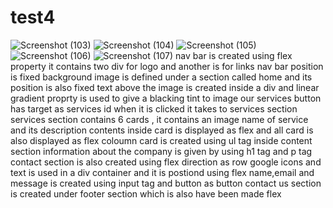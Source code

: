 # test4
![Screenshot (103)](https://github.com/Ayushkrc/test4/assets/84630014/94d815bc-4488-41bf-88b3-5842270f20b2)
![Screenshot (104)](https://github.com/Ayushkrc/test4/assets/84630014/e4fe31d8-5bd3-42c0-b963-86c39bffa54c)
![Screenshot (105)](https://github.com/Ayushkrc/test4/assets/84630014/32b7588f-2be8-4efc-9a2c-d88b0f0a1d07)
![Screenshot (106)](https://github.com/Ayushkrc/test4/assets/84630014/b9220383-1861-4b7e-9ba7-22ca38c475af)
![Screenshot (107)](https://github.com/Ayushkrc/test4/assets/84630014/011f568d-9260-4d21-9a39-7701619474b3)
nav bar is created using flex property it contains two div for logo and another is for links
nav bar position is fixed
background image is defined under a section called home and its position is also fixed
text above the image is created inside a div and linear gradient proprty is used to give a blacking tint to image
our services button has target as services id when it is clicked it takes to services section
services section contains 6 cards , it contains an image name of service and its description
contents inside card is displayed as flex and all card is also displayed as flex coloumn
card is created using ul tag
inside content section information about the company is given by using h1 tag and p tag
contact section is also created using flex direction as row
google icons and text is used in a div container and it is postiond using flex
name,email and message is created using input tag and button as button
contact us section is created under footer section which is also have been made flex
